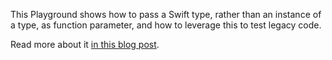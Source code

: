 This Playground shows how to pass a Swift type, rather than an instance of a type, as function parameter, and how to leverage this to test legacy code.

Read more about it [in this blog post](http://www.mokacoding.com/blog/dependency-injection-for-classes-in-swift/).
